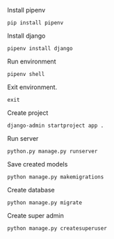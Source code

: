 Install pipenv
```
pip install pipenv
```

Install django
```
pipenv install django
```

Run environment
```
pipenv shell
```

Exit environment.
```
exit
```

Create project
```
django-admin startproject app .
```

Run server
```
python.py manage.py runserver
```

Save created models
```
python manage.py makemigrations
```

Create database
```
python manage.py migrate
```
Create super admin
```
python manage.py createsuperuser
```